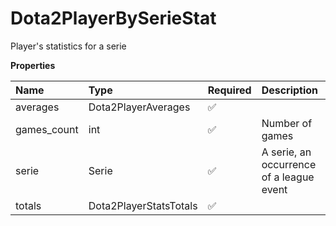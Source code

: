 # Dota2PlayerBySerieStat

Player's statistics for a serie

**Properties**

| Name        | Type                   | Required | Description                              |
| :---------- | :--------------------- | :------- | :--------------------------------------- |
| averages    | Dota2PlayerAverages    | ✅       |                                          |
| games_count | int                    | ✅       | Number of games                          |
| serie       | Serie                  | ✅       | A serie, an occurrence of a league event |
| totals      | Dota2PlayerStatsTotals | ✅       |                                          |
